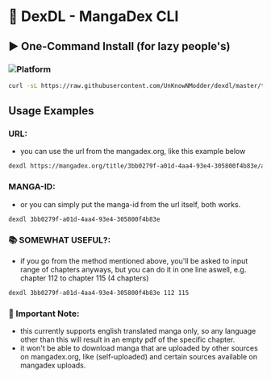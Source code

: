 # 📜 DexDL - MangaDex CLI

## ▶️ One-Command Install (for lazy people's)
### ![Platform](https://img.shields.io/badge/OS-Termux-green)
```bash
curl -sL https://raw.githubusercontent.com/UnKnowNModder/dexdl/master/termux-install.sh | bash
```

## Usage Examples
### URL:
- you can use the url from the mangadex.org, like this example below
```bash
dexdl https://mangadex.org/title/3bb0279f-a01d-4aa4-93e4-305800f4b83e/akatsuki-no-yona
```

### MANGA-ID:
- or you can simply put the manga-id from the url itself, both works.
```bash
dexdl 3bb0279f-a01d-4aa4-93e4-305800f4b83e
```

### 📚 SOMEWHAT USEFUL?:
- if you go from the method mentioned above, you'll be asked to input range of chapters anyways, but you can do it in one line aswell, e.g. chapter 112 to chapter 115 (4 chapters)
```bash
dexdl 3bb0279f-a01d-4aa4-93e4-305800f4b83e 112 115
```
### 💢 Important Note:
- this currently supports english translated manga only, so any language other than this will result in an empty pdf of the specific chapter.
- it won't be able to download manga that are uploaded by other sources on mangadex.org, like (self-uploaded) and certain sources available on mangadex uploads.

